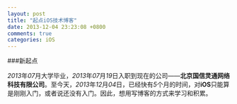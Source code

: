 ```yaml
---
layout: post
title: "起点iOS技术博客"
date: 2013-12-04 23:23:08 +0800
comments: true
categories: iOS
---
```

###新起点

*2013*年*07*月大学毕业，*2013*年*07*月*19*日入职到现在的公司——**北京国信灵通网络科技有限公司**。至今天，*2013*年*12*月*04*日，已经快有*5*个月的时间，对**iOS**只能算是刚刚入门，或者说还没有入门。因此，想用写博客的方式来学习和积累。
